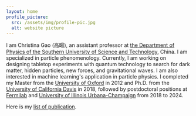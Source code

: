 ```yaml
---
layout: home
profile_picture:
  src: /assets/img/profile-pic.jpg
  alt: website picture
---
```


<p>
I am Christina Gao (高暘), an assistant professor at <a href="https://phy.sustech.edu.cn/about.html?lang=en-us">the Department of Physics of the Southern University of Science and Technology</a>, China. I am specialized in particle phenomenology. Currently, I am working on designing tabletop experiments with quantum technology to search for dark matter, hidden particles, new forces, and gravitational waves. I am also interested in machine learning's application in particle physics. I completed my Master from the <a href="https://www.ox.ac.uk">University of Oxford</a> in 2012 and Ph.D. from the <a href="https://www.ucdavis.edu">University of California Davis</a> in 2018, followed by postdoctoral positions at <a href="https://www.fnal.gov">Fermilab</a> and <a href="https://illinois.edu">University of Illinois Urbana-Champaign</a> from 2018 to 2024.
</p>
<p>
Here is my <a href="https://inspirehep.net/authors/1631087">list of publication</a>.
</p>
